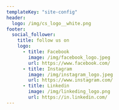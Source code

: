 ```yaml
---
templateKey: "site-config"
header:
  logo: /img/cs_logo__white.png
footer:
  social_follower:
    title: follow us on
    logo:
      - title: Facebook
        image: /img/facebook_logo.jpeg
        url: https://www.facebook.com/
      - title: Instagram
        image: /img/instagram_logo.jpeg
        url: https://www.instagram.com/
      - title: Linkedin
        image: /img/linkeding_logo.png
        url: https://in.linkedin.com/
---
```

